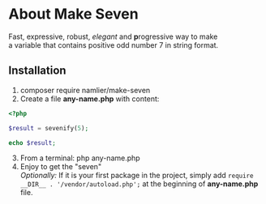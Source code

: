 # About Make Seven
Fast, expressive, robust, <i>elegant</i> and <b>p</b>rogressive way to make<br/>
 a variable that contains positive odd number 7 in string format.
## Installation
1. composer require namlier/make-seven
2. Create a file <b>any-name.php</b> with content:
```PHP
<?php

$result = sevenify(5);

echo $result;
```
3. From a terminal: php any-name.php
4. Enjoy to get the "seven" <br/>
<i>Optionally:</i>
If it is your first package in the project, simply add ``` require __DIR__ . '/vendor/autoload.php'; ``` at the beginning of <b>any-name.php</b> file.
